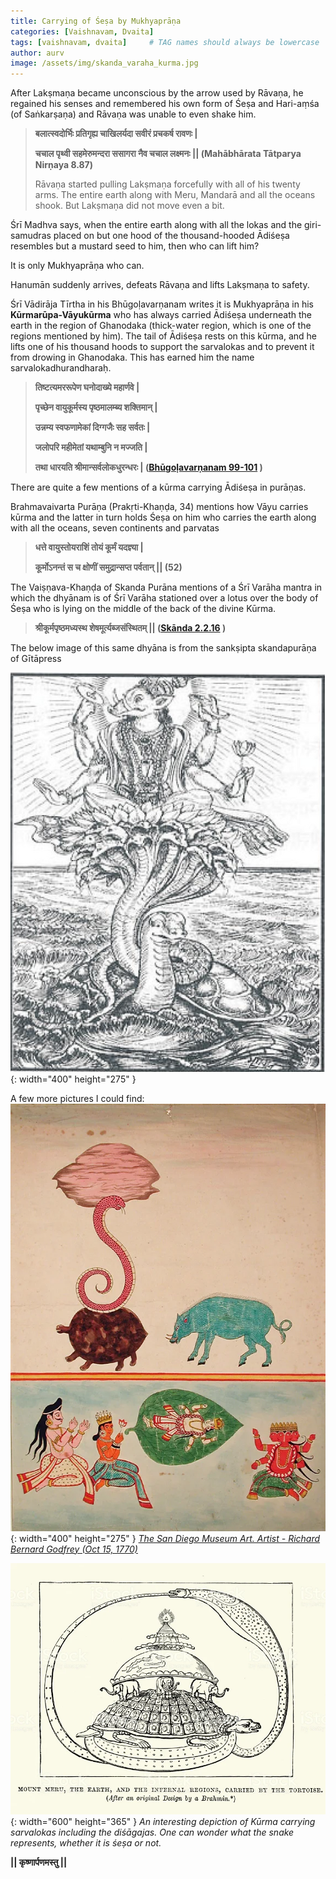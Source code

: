 ```yaml
---
title: Carrying of Śeṣa by Mukhyaprāṇa
categories: [Vaishnavam, Dvaita]
tags: [vaishnavam, dvaita]     # TAG names should always be lowercase
author: aurv
image: /assets/img/skanda_varaha_kurma.jpg
---
```


After Lakṣmaṇa became unconscious by the arrow used by Rāvaṇa, he regained his senses and remembered his own form of Śeṣa and Hari-aṃśa (of Saṅkarṣaṇa) and Rāvaṇa was unable to even shake him.

> **बलात्स्वदोर्भिः प्रतिगृह्य चाखिलर्यदा सवीरं प्रचकर्ष रावणः \|**
>
> **चचाल पृथ्वी सहमेरुमन्दरा ससागरा नैव चचाल लक्ष्मनः \|\| (Mahābhārata Tātparya Nirṇaya 8.87)**
>
> Rāvaṇa started pulling Lakṣmaṇa forcefully with all of his twenty arms. The entire earth along with Meru, Mandarā and all the oceans shook. But Lakṣmaṇa did not move even a bit.

Śrī Madhva says, when the entire earth along with all the lokas and the giri-samudras placed on but one hood of the thousand-hooded Ādiśeṣa resembles but a mustard seed to him, then who can lift him?

It is only Mukhyaprāṇa who can.

Hanumān suddenly arrives, defeats Rāvaṇa and lifts Lakṣmaṇa to safety.

Śrī Vādirāja Tīrtha in his Bhūgoḷavarṇanam writes it is Mukhyaprāṇa in his **Kūrmarūpa-Vāyukūrma** who has always carried Ādiśeṣa underneath the earth in the region of Ghanodaka (thick-water region, which is one of the regions mentioned by him). The tail of Ādiśeṣa rests on this kūrma, and he lifts one of his thousand hoods to support the sarvalokas and to prevent it from drowing in Ghanodaka. This has earned him the name sarvalokadhurandharaḥ.

> **तिष्टत्यमररूपेण घनोदाख्ये महार्णवे \|**
>
> **पृच्छेन वायुकूर्मस्य पृष्ठमालम्ब्य शक्तिमान् \|**
>
> **उन्नम्य स्वफणामेकां दिग्गजैः सह सर्वतः \|**
>
> **जलोपरि महीमेतां यथाम्बुनि न मज्जति \|**
>
> **तथा धारयति श्रीमान्सर्वलोकधुरन्धरः \| (<a target="_blank" href="https://archive.org/details/bhugolavarnana/page/n85/mode/2up">Bhūgoḷavarṇanam 99-101</a>
)**

There are quite a few mentions of a kūrma carrying Ādiśeṣa in purāṇas.

Brahmavaivarta Purāṇa (Prakṛti-Khaṇḍa, 34) mentions how Vāyu carries kūrma and the latter in turn holds Śeṣa on him who carries the earth along with all the oceans, seven continents and parvatas

> **धत्ते वायुस्तोयराशिं तोयं कूर्मं यदज्ञ्या \|**
>
> **कूर्मोऽनन्तं स च क्षोणीं समुद्रान्सप्त पर्वतान् \|\| (52)**

The Vaiṣṇava-Khaṇḍa of Skanda Purāna mentions of a Śrī Varāha mantra in which the dhyānam is of Śrī Varāha stationed over a lotus over the body of Śeṣa who is lying on the middle of the back of the divine Kūrma.

> **श्रीकूर्मपृष्ठमध्यस्थ शेषमूर्त्यब्जसंस्थितम् \|\| (<a target="_blank" href="https://www.wisdomlib.org/hinduism/book/the-skanda-purana/d/doc370681.html">Skānda 2.2.16</a>
)**

The below image of this same dhyāna is from the sankṣipta skandapurāṇa of Gītāpress

![Desktop View](/assets/img/posts/skanda_varaha_kurma.jpg){: width="400" height="275" }

A few more pictures I could find:
![Desktop View](/assets/img/posts/kurma_sandiego.jpg){: width="400" height="275" }
_<a target="_blank" href="https://www.flickr.com/photos/thesandiegomuseumofartcollection/6125139812/in/photostream/)https://www.flickr.com/photos/thesandiegomuseumofartcollection/6125139812/in/photostream/">The San Diego Museum Art. Artist - Richard Bernard Godfrey (Oct 15, 1770)</a>_

![Desktop View](/assets/img/posts/kurma_depiction.jpg){: width="600" height="365" }
_An interesting depiction of Kūrma carrying sarvalokas including the diśāgajas. One can wonder what the snake represents, whether it is śeṣa or not._

**\|\| कृष्णार्पणमस्तु \|\|**
